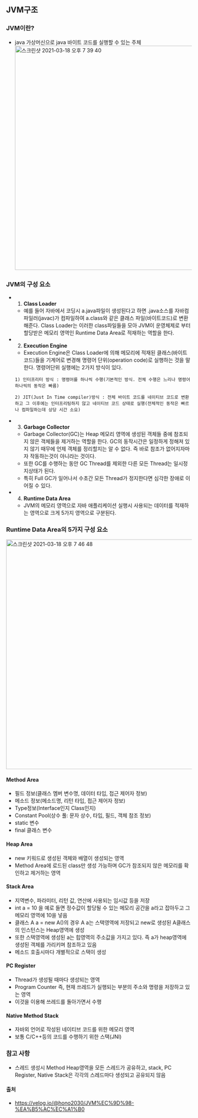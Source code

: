 ## JVM구조

### JVM이란?
- java 가상머신으로 java 바이트 코드를 실행할 수 있는 주체<br>
<img width="609" alt="스크린샷 2021-03-18 오후 7 39 40" src="https://user-images.githubusercontent.com/44339530/111613280-af395300-8821-11eb-8239-5f76e3367f76.png"><br>

### JVM의 구성 요소
- 1. <b>Class Loader</b>
    - 예를 들어 자바에서 코딩시 a.java파일이 생성된다고 하면 .java소스를 자바컴파일러(javac)가 컴파일하여 a.class와 같은 클래스 파일(바이트코드)로 변환해준다. Class Loader는 이러한 class파일들을 모아 JVM이 운영체제로 부터 할당받은 메모리 영역인 Runtime Data Area로 적재하는 역할을 한다.
- 2. <b>Execution Engine</b>
    - Execution Engine은 Class Loader에 의해 메모리에 적재된 클래스(바이트코드)들을 기계어로 변경해 명령어 단위(operation code)로 실행하는 것을 말한다. 명령어단위 실행에는 2가지 방식이 있다.
    ~~~
    1) 인터프리터 방식 : 명령어를 하나씩 수행(기본적인 방식. 전체 수행은 느리나 명령어 하나씩의 동작은 빠름)

    2) JIT(Just In Time compiler)방식 : 전체 바이트 코드를 네이티브 코드로 변환하고 그 이후에는 인터프리팅하지 않고 네이티브 코드 상태로 실행(전체적인 동작은 빠르나 컴파일하는데 상당 시간 소요)
    ~~~

- 3. <b>Garbage Collector</b>
    - Garbage Collector(GC)는 Heap 메모리 영역에 생성된 객체들 중에 참조되지 않은 객체들을 제거하는 역할을 한다. GC의 동작시간은 일정하게 정해져 있지 않기 때무에 언제 객체를 정리할지는 알 수 없다. 즉 바로 참조가 없어지자마자 작동하는것이 아니라는 것이다.
    - 또한 GC를 수행하는 동안 GC Thread를 제외한 다른 모든 Thread는 일시정지상태가 된다. 
    - 특히 Full GC가 일어나서 수초간 모든 Thread가 정지한다면 심각한 장애로 이어질 수 있다.
- 4. <b>Runtime Data Area</b>
    - JVM의 메모리 영역으로 자바 애플리케이션 실행시 사용되는 데이터를 적재하는 영역으로 크게 5가지 영역으로 구분된다.

### Runtime Data Area의 5가지 구성 요소
<img width="624" alt="스크린샷 2021-03-18 오후 7 46 48" src="https://user-images.githubusercontent.com/44339530/111614217-ae54f100-8822-11eb-85ed-3f258b70a038.png"><br>

#### Method Area
- 필드 정보(클래스 멤버 변수명, 데이터 타입, 접근 제어자 정보)
- 메소드 정보(메소드명, 리턴 타입, 접근 제어자 정보)
- Type정보(Interface인지 Class인지)
- Constant Pool(상수 풀: 문자 상수, 타입, 필드, 객체 참조 정보)
- static 변수
- final 클래스 변수

#### Heap Area
- new 키워드로 생성된 객체와 배열이 생성되는 영역
- Method Area에 로드된 class만 생성 가능하며 GC가 참조되지 않은 메모리를 확인하고 제거하는 영역

#### Stack Area
- 지역변수, 파라미터, 리턴 값, 연산에 사용되는 임시값 등을 저장
- int a = 10 을 예로 들면 정수값이 할당될 수 있는 메모리 공간을 a라고 잡아두고 그 메모리 영역에 10을 넣음
- 클래스 A a = new A()의 경우 A a는 스택영역에 저장되고 new로 생성된 A클래스의 인스턴스는 Heap영역에 생성
- 또한 스택영역에 생성된 a는 힙영역의 주소값을 가지고 있다. 즉 a가 heap영역에 생성된 객체를 가리키며 참조하고 있음
- 메소드 호출시마다 개별적으로 스택이 생성

#### PC Register
- Thread가 생성될 때마다 생성되는 영역
- Program Counter 즉, 현재 쓰레드가 실행되는 부분의 주소와 명령을 저장하고 있는 영역
- 이것을 이용해 쓰레드를 돌아가면서 수행

#### Native Method Stack
- 자바외 언어로 작성된 네이티브 코드를 위한 메모리 영역
- 보통 C/C++등의 코드를 수행하기 위한 스택(JNI)

### 참고 사항
- 스레드 생성시 Method Heap영역을 모든 스레드가 공유하고, stack, PC Register, Native Stack은 각각의 스레드마다 생성되고 공유되지 않음

#### 출처
- https://velog.io/@hono2030/JVM%EC%9D%98-%EA%B5%AC%EC%A1%B0